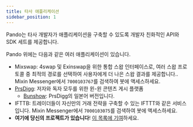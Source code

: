 ```yaml
---
title: 타사 애플리케이션
sidebar_position: 1
---
```


Pando는 타사 개발자가 애플리케이션을 구축할 수 있도록 개발자 친화적인 API와 SDK 세트를 제공합니다.

Pando 위에는 다음과 같은 여러 애플리케이션이 있습니다.

- Mixswap: 4swap 및 Exinswap을 위한 통합 스왑 인터페이스로, 여러 스왑 프로토콜 중 최적의 경로를 선택하여 사용자에게 더 나은 스왑 결과를 제공합니다.. Mixin Messenger에서 `7000103767`를 검색하여 봇에 액세스하세요.
- [PrsDigg](https://prsdigg.com): 저자와 독자 모두를 위한 윈-윈 콘텐츠 게시 플랫폼
  - [Bunshow](https://bunshow.jp/): PrsDigg의 일본어 버전입니다.
- IFTTB: 트레이더들이 자신만의 거래 전략을 구축할 수 있는 IFTTT와 같은 서비스입니다. Mixin Messenger에서 `7000103075`를 검색하여 봇에 액세스하세요.
- **여기에 당신의 프로젝트가 있습니다**! [이 목록에 기여](https://github.com/fox-one/docs.pando.im/tree/master/docs/3rd-party-apps/overview.md)하세요.